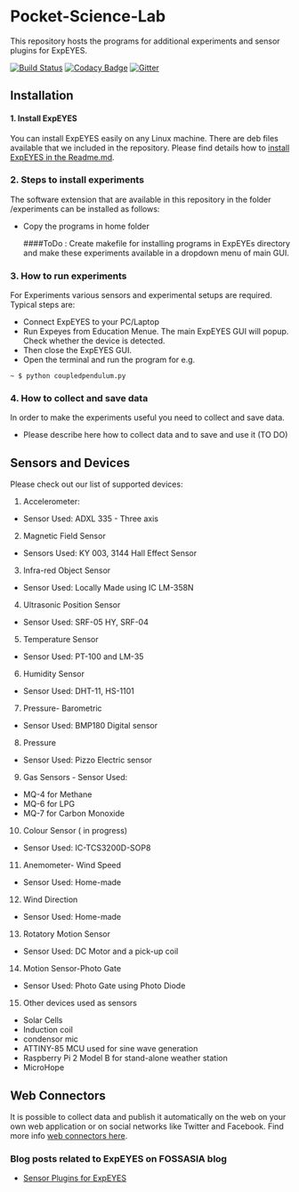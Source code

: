 # Pocket-Science-Lab
This repository hosts the programs for additional experiments and sensor plugins for ExpEYES. 

[![Build Status](https://travis-ci.org/fossasia/Pocket-Science-Lab.svg?branch=master)](https://travis-ci.org/fossasia/Pocket-Science-Lab)
[![Codacy Badge](https://api.codacy.com/project/badge/Grade/18fad6e7f96a49fe8ec531ad40149664)](https://www.codacy.com/app/mb/Pocket-Science-Lab?utm_source=github.com&amp;utm_medium=referral&amp;utm_content=fossasia/Pocket-Science-Lab&amp;utm_campaign=Badge_Grade)
[![Gitter](https://badges.gitter.im/fossasia/pslab.svg)](https://gitter.im/fossasia/pslab?utm_source=badge&utm_medium=badge&utm_campaign=pr-badge)

## Installation

#### 1. Install ExpEYES
You can install ExpEYES easily on any Linux machine. There are deb files available that we included in the repository. Please find details how to [install ExpEYES in the Readme.md](/ExpEYES/Readme.md).

### 2. Steps to install experiments

The software extension that are available in this repository in the folder /experiments can be installed as follows:
* Copy the programs in home folder

  ####ToDo : 
  Create makefile for installing programs in ExpEYEs directory and make these experiments available in a dropdown menu of main GUI.

### 3. How to run experiments

For Experiments various sensors and experimental setups are required. Typical steps are:
* Connect ExpEYES to your PC/Laptop
* Run Expeyes from Education Menue. The main ExpEYES GUI will popup. Check whether the device is detected.
* Then close the ExpEYES GUI.
* Open the terminal and run the program for e.g.

 `~ $ python coupledpendulum.py`


### 4. How to collect and save data

In order to make the experiments useful you need to collect and save data.
* Please describe here how to collect data and to save and use it (TO DO)


## Sensors and Devices

Please check out our list of supported devices:

1. Accelerometer:
* Sensor Used: ADXL 335 - Three axis
2. Magnetic Field Sensor
* Sensors Used:   KY 003, 3144 Hall Effect Sensor
3. Infra-red Object Sensor
* Sensor Used: Locally Made using IC LM-358N
4. Ultrasonic Position Sensor
* Sensor Used:    SRF-05 HY, SRF-04
5. Temperature Sensor
*  Sensor Used: PT-100 and LM-35
6. Humidity Sensor
* Sensor Used: DHT-11, HS-1101
7. Pressure- Barometric 
* Sensor Used: BMP180 Digital sensor
8. Pressure
* Sensor Used: Pizzo Electric sensor
9. Gas Sensors - Sensor Used:
* MQ-4 for Methane
* MQ-6 for LPG
* MQ-7 for Carbon Monoxide
10. Colour Sensor ( in progress)
* Sensor Used: IC-TCS3200D-SOP8
11. Anemometer- Wind Speed
* Sensor Used: Home-made 
12. Wind Direction
* Sensor Used: Home-made
13. Rotatory Motion Sensor
* Sensor Used: DC Motor and a pick-up coil
14. Motion Sensor-Photo Gate
* Sensor Used: Photo Gate using Photo Diode
15. Other devices used as sensors
* Solar Cells
* Induction coil
* condensor mic
* ATTINY-85 MCU used for sine wave generation
* Raspberry Pi 2 Model B for stand-alone weather station
* MicroHope

## Web Connectors

It is possible to collect data and publish it automatically on the web on your own web application or on social networks like Twitter and Facebook. Find more info [web connectors here](/web-connectors/Readme.md).

### Blog posts related to ExpEYES on FOSSASIA blog 
* [Sensor Plugins for ExpEYES](http://blog.fossasia.org/low-cost-laboratory-everyone-sensor-plug-ins-expeyes-measure-temperature-pressure-humidity-wind/)
